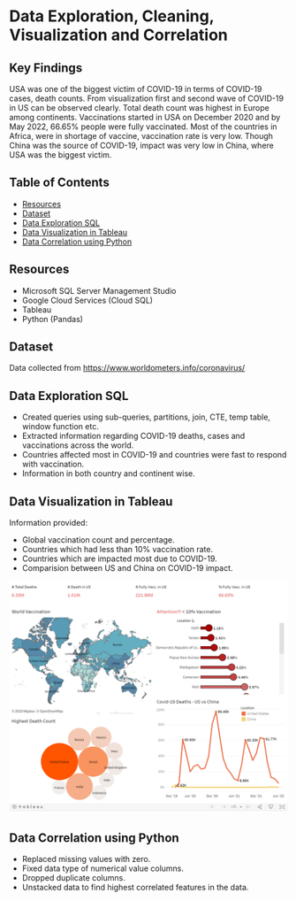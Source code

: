 # Data Exploration, Cleaning, Visualization and Correlation

## Key Findings

USA was one of the biggest victim of COVID-19 in terms of COVID-19 cases, death counts. From visualization first and second wave of COVID-19 in US can be observed clearly. Total death count was highest in Europe among continents. Vaccinations started in USA on December 2020 and by May 2022, 66.65% people were fully vaccinated. Most of the countries in Africa, were in shortage of vaccine, vaccination rate is very low. Though China was the source of COVID-19, impact was very low in China, where USA was the biggest victim.

## Table of Contents

* <a href="https://github.com/Imrul2322/Data-Cleaning-Explroration-and-Visualization#Resources">Resources</a>
* <a href="https://github.com/Imrul2322/Data-Cleaning-Explroration-and-Visualization#Dataset">Dataset</a>
* <a href="https://github.com/Imrul2322/Data-Cleaning-Explroration-and-Visualization#Data-Exploration-SQL">Data Exploration SQL</a>
* <a href="https://github.com/Imrul2322/Data-Cleaning-Explroration-and-Visualization#Data-Visualization-in-Tableau">Data Visualization in Tableau</a>
* <a href="https://github.com/Imrul2322/Data-Cleaning-Explroration-and-Visualization#Data-Correlation-using-Python">Data Correlation using Python</a>

## Resources

* Microsoft SQL Server Management Studio
* Google Cloud Services (Cloud SQL)
* Tableau
* Python (Pandas)

## Dataset

Data collected from https://www.worldometers.info/coronavirus/

## Data Exploration SQL 

* Created queries using sub-queries, partitions, join, CTE, temp table, window function etc. 
* Extracted information regarding COVID-19 deaths, cases and vaccinations across the world. 
* Countries affected most in COVID-19 and countries were fast to respond with vaccination. 
* Information in both country and continent wise. 

## Data Visualization in Tableau

Information provided:
* Global vaccination count and percentage.
* Countries which had less than 10% vaccination rate.
* Countries which are impacted most due to COVID-19.
* Comparision between US and China on COVID-19 impact.


![step 0](https://github.com/Imrul2322/Data-Cleaning-Explroration-and-Visualization/blob/main/global%20vaccination%20report%20tableau.png "title")

## Data Correlation using Python

* Replaced missing values with zero.
* Fixed data type of numerical value columns. 
* Dropped duplicate columns.
* Unstacked data to find highest correlated features in the data.
